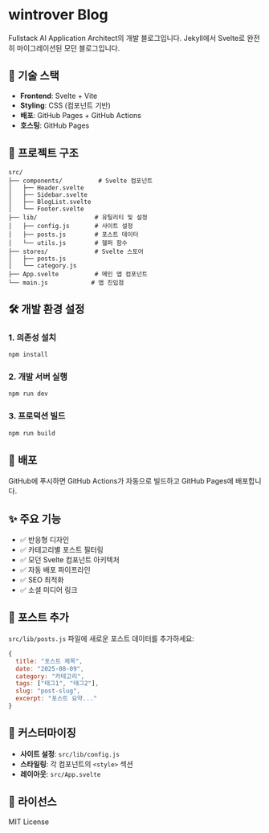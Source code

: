 # wintrover Blog

Fullstack AI Application Architect의 개발 블로그입니다. Jekyll에서 Svelte로 완전히 마이그레이션된 모던 블로그입니다.

## 🚀 기술 스택

- **Frontend**: Svelte + Vite
- **Styling**: CSS (컴포넌트 기반)
- **배포**: GitHub Pages + GitHub Actions
- **호스팅**: GitHub Pages

## 📁 프로젝트 구조

```
src/
├── components/          # Svelte 컴포넌트
│   ├── Header.svelte
│   ├── Sidebar.svelte
│   ├── BlogList.svelte
│   └── Footer.svelte
├── lib/                # 유틸리티 및 설정
│   ├── config.js       # 사이트 설정
│   ├── posts.js        # 포스트 데이터
│   └── utils.js        # 헬퍼 함수
├── stores/             # Svelte 스토어
│   ├── posts.js
│   └── category.js
├── App.svelte          # 메인 앱 컴포넌트
└── main.js            # 앱 진입점
```

## 🛠️ 개발 환경 설정

### 1. 의존성 설치
```bash
npm install
```

### 2. 개발 서버 실행
```bash
npm run dev
```

### 3. 프로덕션 빌드
```bash
npm run build
```

## 🚀 배포

GitHub에 푸시하면 GitHub Actions가 자동으로 빌드하고 GitHub Pages에 배포합니다.

## ✨ 주요 기능

- ✅ 반응형 디자인
- ✅ 카테고리별 포스트 필터링
- ✅ 모던 Svelte 컴포넌트 아키텍처
- ✅ 자동 배포 파이프라인
- ✅ SEO 최적화
- ✅ 소셜 미디어 링크

## 📝 포스트 추가

`src/lib/posts.js` 파일에 새로운 포스트 데이터를 추가하세요:

```javascript
{
  title: "포스트 제목",
  date: "2025-08-09",
  category: "카테고리",
  tags: ["태그1", "태그2"],
  slug: "post-slug",
  excerpt: "포스트 요약..."
}
```

## 🎨 커스터마이징

- **사이트 설정**: `src/lib/config.js`
- **스타일링**: 각 컴포넌트의 `<style>` 섹션
- **레이아웃**: `src/App.svelte`

## 📄 라이선스

MIT License
